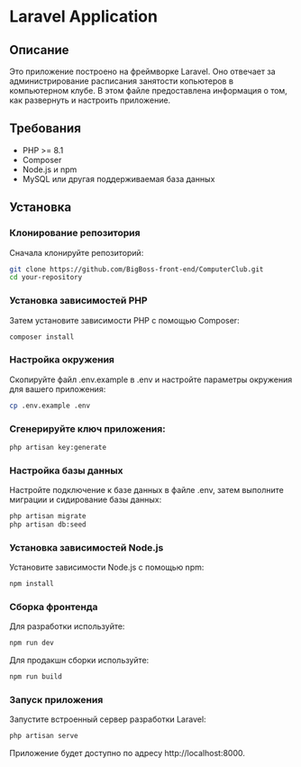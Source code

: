 # Laravel Application

## Описание
Это приложение построено на фреймворке Laravel. Оно отвечает за администрирование расписания занятости копьютеров в компьютерном клубе. 
В этом файле предоставлена информация о том, как развернуть и настроить приложение.

## Требования
- PHP >= 8.1
- Composer
- Node.js и npm
- MySQL или другая поддерживаемая база данных

## Установка

### Клонирование репозитория
Сначала клонируйте репозиторий:

```bash
git clone https://github.com/BigBoss-front-end/ComputerClub.git
cd your-repository
```

### Установка зависимостей PHP
Затем установите зависимости PHP с помощью Composer:

```bash
composer install
```

### Настройка окружения
Скопируйте файл .env.example в .env и настройте параметры окружения для вашего приложения:

```bash
cp .env.example .env
```

### Сгенерируйте ключ приложения:

```bash
php artisan key:generate
```

### Настройка базы данных
Настройте подключение к базе данных в файле .env, затем выполните миграции и сидирование базы данных:

```bash
php artisan migrate
php artisan db:seed
```

### Установка зависимостей Node.js
Установите зависимости Node.js с помощью npm:

```bash
npm install
```

### Сборка фронтенда
Для разработки используйте:

```bash
npm run dev
```

Для продакшн сборки используйте:

```bash
npm run build
```

### Запуск приложения
Запустите встроенный сервер разработки Laravel:

```bash
php artisan serve
```

Приложение будет доступно по адресу http://localhost:8000.